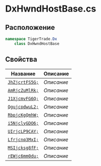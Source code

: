 
# DxHwndHostBase.cs
## Расположение
```csharp
namespace TigerTrade.Dx  
    class DxHwndHostBase
```

## Свойства
| Название | Описание |
| --- | --- |
| [`JhZjcrtFS5G;`](./Свойства/JhZjcrtFS5G;.md) | *Описание* |
| [`AmRjcZuMlRk;`](./Свойства/AmRjcZuMlRk;.md) | *Описание* |
| [`J1XjcmvFG6Q;`](./Свойства/J1XjcmvFG6Q;.md) | *Описание* |
| [`QgujcpdwuL2;`](./Свойства/QgujcpdwuL2;.md) | *Описание* |
| [`RbpjcKgQmhW;`](./Свойства/RbpjcKgQmhW;.md) | *Описание* |
| [`i5NjclyGDO6;`](./Свойства/i5NjclyGDO6;.md) | *Описание* |
| [`UIrjcLP9CAY;`](./Свойства/UIrjcLP9CAY;.md) | *Описание* |
| [`Lfrjcnq3MxI;`](./Свойства/Lfrjcnq3MxI;.md) | *Описание* |
| [`MSIjcksg8fF;`](./Свойства/MSIjcksg8fF;.md) | *Описание* |
| [`rEWjc6mm0du;`](./Свойства/rEWjc6mm0du;.md) | *Описание* |
